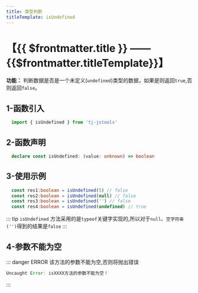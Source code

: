 ```yaml
---
title: 类型判断
titleTemplate: isUndefined
---
```


# 【{{ $frontmatter.title }} —— {{$frontmatter.titleTemplate}}】

**功能：** 判断数据是否是一个未定义(`undefined`)类型的数据，如果是则返回`true`,否则返回`false`。

## 1-函数引入

```js 
  import { isUndefined } from 'tj-jstools'
```
## 2-函数声明

```ts 
  declare const isUndefined: (value: unknown) => boolean
```

## 3-使用示例

```ts 
  const res1:boolean = isUndefined(5) // false
  const res2:boolean = isUndefined(null) // false
  const res3:boolean = isUndefined('') // false
  const res4:boolean = isUndefined(undefined) // true
```
::: tip
`isUndefined` 方法采用的是`typeof`关键字实现的,所以对于`null`、`空字符串('')`得到的结果是`false`
:::
## 4-参数不能为空

::: danger ERROR
该方法的参数不能为空,否则将抛出错误

```js
Uncaught Error: isXXXX方法的参数不能为空！
```
:::